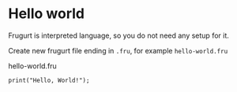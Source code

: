 # Hello world

Frugurt is interpreted language, so you do not need any setup for it.

Create new frugurt file ending in `.fru`, for example `hello-world.fru`

hello-world.fru
```frugurt
print("Hello, World!");
```
